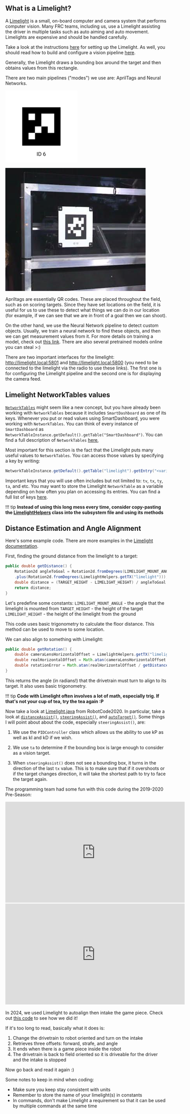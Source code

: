 ## What is a Limelight?
A [Limelight](https://andymark-weblinc.netdna-ssl.com/product_images/limelight-2-plus/5e15fe1480289d6162f285cd/zoom.jpg?c=1578499604) is a small, on-board computer and camera system that performs computer vision. Many FRC teams, including us, use a Limelight assisting the driver in multiple tasks such as auto aiming and auto movement. Limelights are expensive and should be handled carefully.

Take a look at the instructions [here](https://docs.limelightvision.io/en/latest/getting_started.html) for setting up the Limelight. As well, you should read how to build and configure a vision pipeline [here](https://docs.limelightvision.io/en/latest/vision_pipeline_tuning.html).

Generally, the Limelight draws a bounding box around the target and then obtains values from this rectangle.

There are two main pipelines ("modes") we use are: AprilTags and Neural Networks.

![Apriltag](apriltag_image1.png)

![Apriltag in the wild](apriltag_image2.png)

Apriltags are essentially QR codes. These are placed throughout the field, such as on scoring targets. Since they have set locations on the field, it is useful for us to use these to detect what things we can do in our location (for example, if we can see that we are in front of a goal then we can shoot).

On the other hand, we use the Neural Network pipeline to detect custom objects. Usually, we train a neural network to find these objects, and then we can get measurement values from it. For more details on training a model, check out [this link](https://docs.limelightvision.io/docs/docs-limelight/pipeline-neural/getting-started-with-neural-networks). There are also several pretrained models online you can steal >:)

There are two important interfaces for the limelight: http://limelight.local:5801 and http://limelight.local:5800 (you need to be connected to the limelight via the radio to use these links). The first one is for configuring the Limelight pipeline and the second one is for displaying the camera feed.

## Limelight NetworkTables values
[`NetworkTables`](https://first.wpi.edu/FRC/roborio/release/docs/java/edu/wpi/first/networktables/NetworkTable.html) might seem like a new concept, but you have already been working with `NetworkTables` because it includes `SmartDashboard` as one of its keys. Whenever you put or read values using SmartDashboard, you were working with `NetworkTables`. You can think of every instance of `SmartDashboard` as `NetworkTableInstance.getDefault().getTable("SmartDashboard")`. You can find a full description of `NetworkTables` [here](https://docs.wpilib.org/en/stable/docs/software/networktables/index.html?highlight=networktables),

Most important for this section is the fact that the Limelight puts many useful values to `NetworkTables`. You can access those values by specifying a key by writing:

``` Java
NetworkTableInstance.getDefault().getTable("limelight").getEntry("<variablename>").getDouble(0);
```

Important keys that you will use often includes but not limited to: `tv`, `tx`, `ty`, `ta`, and etc. You may want to store the Limelight `NetworkTable` as a variable depending on how often you plan on accessing its entries. You can find a full list of keys [here](https://docs.limelightvision.io/docs/docs-limelight/apis/complete-networktables-api).

!!! tip
    **Instead of using this long mess every time, consider copy-pasting the [LimelightHelpers](https://github.com/LimelightVision/limelightlib-wpijava/blob/main/LimelightHelpers.java) class into the subsystem file and using its methods**

## Distance Estimation and Angle Alignment
Here's some example code. There are more examples in the [Limelight documentation](https://docs.limelightvision.io/en/latest).

First, finding the ground distance from the limelight to a target:
``` Java
public double getDistance() {
    Rotation2d angleToGoal = Rotation2d.fromDegrees(LIMELIGHT_MOUNT_ANGLE)
    .plus(Rotation2d.fromDegrees(LimelightHelpers.getTX("limelight")));
    double distance = (TARGET_HEIGHT - LIMELIGHT_HEIGHT) / angleToGoal.getTan();
    return distance;
}
```

Let's predefine some constants:
`LIMELIGHT_MOUNT_ANGLE` - the angle that the limelight is mounted from 
`TARGET_HEIGHT` - the height of the target
`LIMELIGHT_HEIGHT` - the height of the limelight from the ground

This code uses basic trigonometry to calculate the floor distance. This method can be used to move to some location.


We can also align to something with Limelight:
``` Java
public double getRotation() {
    double cameraLensHorizontalOffset = LimelightHelpers.getTX("limelight") / getDistance();
    double realHorizontalOffset = Math.atan(cameraLensHorizontalOffset / getDistance());
    double rotationError = Math.atan(realHorizontalOffset / getDistance());
}
```

This returns the angle (in radians!) that the drivetrain must turn to align to its target. It also uses basic trigonometry.

!!! tip
    **Code with Limelight often involves a lot of math, especially trig. If that's not your cup of tea, try the tea again :P**

Now take a look at [Limelight.java](https://github.com/DeepBlueRobotics/RobotCode2020/blob/unifiedcode/src/main/java/org/team199/lib/Limelight.java) from RobotCode2020. In particular, take a look at [`distanceAssist()`](https://github.com/DeepBlueRobotics/RobotCode2020/blob/unifiedcode/src/main/java/org/team199/lib/Limelight.java#L111), [`steeringAssist()`](https://github.com/DeepBlueRobotics/RobotCode2020/blob/unifiedcode/src/main/java/org/team199/lib/Limelight.java#L127), and [`autoTarget()`](https://github.com/DeepBlueRobotics/RobotCode2020/blob/unifiedcode/src/main/java/org/team199/lib/Limelight.java#L172). Some things I will point about about the code, especially `steeringAssist()`, are:

1. We use the `PIDController` class which allows us the ability to use kP as well as kI and kD if we wish.

2. We use `ta` to determine if the bounding box is large enough to consider as a vision target.

3. When `steeringAssist()` does not see a bounding box, it turns in the direction of the last `tx` value. This is to make sure that if it overshoots or if the target changes direction, it will take the shortest path to try to face the target again.

The programming team had some fun with this code during the 2019-2020 Pre-Season:

<iframe width="560" height="315" src="https://www.youtube.com/embed/TjksUg227QQ" frameborder="0" allow="accelerometer; autoplay; encrypted-media; gyroscope; picture-in-picture" allowfullscreen></iframe>

<iframe width="560" height="315" src="https://www.youtube.com/embed/cFZtFT6d0g0" frameborder="0" allow="accelerometer; autoplay; encrypted-media; gyroscope; picture-in-picture" allowfullscreen></iframe>

In 2024, we used Limelight to autoalign then intake the game piece. Check out [this code](https://github.com/DeepBlueRobotics/RobotCode2024/blob/master/src/main/java/org/carlmontrobotics/commands/AutoMATICALLYGetNote.java) to see how we did it!

If it's too long to read, basically what it does is:
1. Change the drivetrain to robot oriented and turn on the intake
2. Retrieves three offsets: forward, strafe, and angle
3. It ends when there is a game piece inside the robot
4. The drivetrain is back to field oriented so it is driveable for the driver and the intake is stopped

Now go back and read it again :)


Some notes to keep in mind when coding:
- Make sure you keep stay consistent with units
- Remember to store the name of your limelight(s) in constants
- In commands, don't make Limelight a requirement so that it can be used by multiple commands at the same time